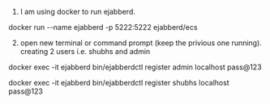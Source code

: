 1. I am using docker to run ejabberd.

docker run --name ejabberd -p 5222:5222 ejabberd/ecs

2. open new terminal or command prompt (keep the privious one running). creating 2 users i.e. shubhs and admin

docker exec -it ejabberd bin/ejabberdctl register admin localhost pass@123

docker exec -it ejabberd bin/ejabberdctl register shubhs localhost pass@123
